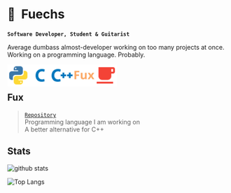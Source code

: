 # 🐾&nbsp;&nbsp;Fuechs

**`Software Developer, Student & Guitarist`**

Average dumbass almost-developer working on too many projects at once.
Working on a programming language. Probably.

<img align="left" width="50px" src="./assets/python.svg"/>
<img align="left" width="50px" src="./assets/c.svg"/>
<img align="left" width="50px" src="./assets/cpp.svg" />
<img align="left" width="50px" src="./assets/fux.svg" />
<img align="left" width="50px" src="./assets/java.svg" />

<br>
<br>

## Fux

> [`Repository`](https://github.com/Fuechs/Fux) \
> Programming language I am working on\
> A better alternative for C++


## Stats

![github stats](https://github-readme-stats.vercel.app/api?username=Fuechs&show_icons=true&theme=aura_dark)

![Top Langs](https://github-readme-stats.vercel.app/api/top-langs/?username=Fuechs&layout=compact&theme=aura_dark)